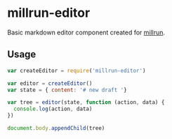 # millrun-editor

Basic markdown editor component created for [millrun](https://github.com/cityarcade/millrun).

## Usage

```js
var createEditor = require('millrun-editor')

var editor = createEditor()
var state = { content: '# new draft '}

var tree = editor(state, function (action, data) {
  console.log(action, data)
})

document.body.appendChild(tree)
```
